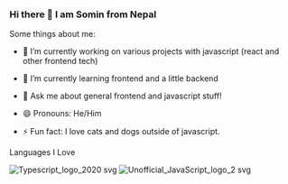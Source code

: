 ### Hi there 👋 I am Somin from Nepal

Some things about me:

- 🔭 I’m currently working on various projects with javascript (react and other frontend tech)

- 🌱 I’m currently learning frontend and a little backend

- 💬 Ask me about general frontend and javascript stuff!

- 😄 Pronouns: He/Him

- ⚡ Fun fact: I love cats and dogs outside of javascript.

Languages I Love

![Typescript_logo_2020 svg](https://user-images.githubusercontent.com/83369164/182195884-2cf05f16-2a24-46d7-a338-6b84746e5b02.png)
![Unofficial_JavaScript_logo_2 svg](https://user-images.githubusercontent.com/83369164/182196002-bf0997ea-a75d-4b9e-8b7f-414bf28e3a3a.png)
